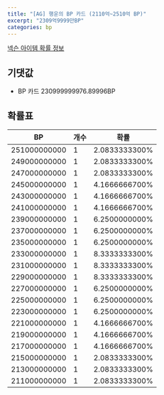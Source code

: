 ```yaml
---
title: "[AG] 행운의 BP 카드 (2110억~2510억 BP)"
excerpt: "2309억9999만BP"
categories: bp
---
```

[넥슨 아이템 확률 정보](http://iteminfo.nexon.com/probability/fco?sn=7633)

## 기댓값
  - BP 카드 230999999976.89996BP

## 확률표

|BP|개수|확률|
|---|---|---|
|251000000000|1|2.0833333300%|
|249000000000|1|2.0833333300%|
|247000000000|1|2.0833333300%|
|245000000000|1|4.1666666700%|
|243000000000|1|4.1666666700%|
|241000000000|1|4.1666666700%|
|239000000000|1|6.2500000000%|
|237000000000|1|6.2500000000%|
|235000000000|1|6.2500000000%|
|233000000000|1|8.3333333300%|
|231000000000|1|8.3333333300%|
|229000000000|1|8.3333333300%|
|227000000000|1|6.2500000000%|
|225000000000|1|6.2500000000%|
|223000000000|1|6.2500000000%|
|221000000000|1|4.1666666700%|
|219000000000|1|4.1666666700%|
|217000000000|1|4.1666666700%|
|215000000000|1|2.0833333300%|
|213000000000|1|2.0833333300%|
|211000000000|1|2.0833333300%|
